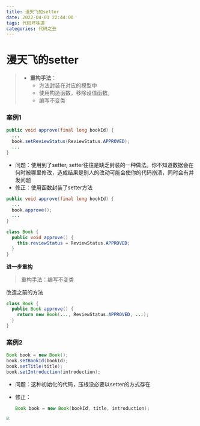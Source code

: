 ```yaml
---
title: 漫天飞的setter
date: 2022-04-01 22:44:00
tags: 代码坏味道
categories: 代码之丑
---
```


# 漫天飞的setter

> - **重构手法**：
>   - 方法封装在对应的模型中  
>   - 使用构造函数，移除设值函数。
>   - 编写不变类

### 案例1

```java
public void approve(final long bookId) {
  ...
  book.setReviewStatus(ReviewStatus.APPROVED);
  ...
}
```

- 问题：使用到了setter, setter往往是缺乏封装的一种做法。你不知道数据会在何时被哪里修改，造成结果是别人的改动可能会使你的代码崩溃，同时会有并发问题
- 修正：使用函数封装了setter方法

```java
public void approve(final long bookId) {
  ...
  book.approve();
  ...
} 

class Book {
  public void approve() {
    this.reviewStatus = ReviewStatus.APPROVED;
  }
}
```

**进一步重构**

> 重构手法：编写不变类

改造之前的方法

```java
class Book {
  public Book approve() {
    return new Book(..., ReviewStatus.APPROVED, ...);
  }
}
```



### 案例2

```java
Book book = new Book();
book.setBookId(bookId);
book.setTitle(title);
book.setIntroduction(introduction);
```

- 问题：这种初始化的代码，压根没必要以setter的方式存在

- 修正：

  ```java
  Book book = new Book(bookId, title, introduction);
  ```



<img src="https://tva1.sinaimg.cn/large/e6c9d24ely1h0um32zjp7j20u01560x5.jpg" style="zoom:50%;" />
